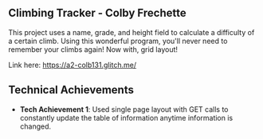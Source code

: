 ## Climbing Tracker - Colby Frechette
This project uses a name, grade, and height field to calculate a difficulty of a certain climb. Using this wonderful program, you'll never need to remember your climbs again! Now with, grid layout!

Link here: https://a2-colb131.glitch.me/

## Technical Achievements
- **Tech Achievement 1**: Used single page layout with GET calls to constantly update the table of information anytime information is changed.

